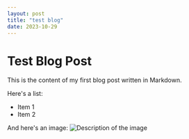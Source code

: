 ```yaml
---
layout: post
title: "test blog"
date: 2023-10-29
---
```


# Test Blog Post

This is the content of my first blog post written in Markdown.

Here's a list:
- Item 1
- Item 2

And here's an image:
![Description of the image](/assets/images/cat.png)
